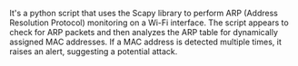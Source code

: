 It's a python script that uses the Scapy library to perform ARP (Address Resolution Protocol) monitoring on a Wi-Fi interface. The script appears to check for ARP packets and then analyzes the ARP table for dynamically assigned MAC addresses. If a MAC address is detected multiple times, it raises an alert, suggesting a potential attack.

